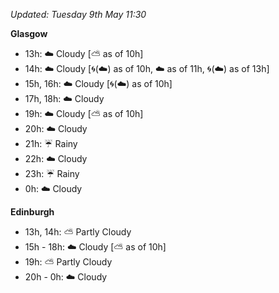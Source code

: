 *Updated: Tuesday 9th May 11:30*

**Glasgow**

* 13h: :cloud: Cloudy [:partly_sunny: as of 10h]
* 14h: :cloud: Cloudy [:cyclone:(:cloud:) as of 10h, :cloud: as of 11h, :cyclone:(:cloud:) as of 13h]
* 15h, 16h: :cloud: Cloudy [:cyclone:(:cloud:) as of 10h]
* 17h, 18h: :cloud: Cloudy
* 19h: :cloud: Cloudy [:partly_sunny: as of 10h]
* 20h: :cloud: Cloudy
* 21h: :umbrella: Rainy
* 22h: :cloud: Cloudy
* 23h: :umbrella: Rainy
* 0h: :cloud: Cloudy

**Edinburgh**

* 13h, 14h: :partly_sunny: Partly Cloudy
* 15h - 18h: :cloud: Cloudy [:partly_sunny: as of 10h]
* 19h: :partly_sunny: Partly Cloudy
* 20h - 0h: :cloud: Cloudy
